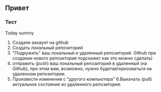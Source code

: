 ## Привет

### Тест

Today sunnny 

1. Создали аккаунт на github
2. Создать локальный репозиторий 
3. "Подружить" ваш локальный и удаленный репозиторий. Github при создании нового репозитория подскажет как это можно сделать)
4. отправить (push) ваш локальный репозиторий в удаленный (на Github), при этом вам, возможно,
нужно будетавторизоваться на удаленном репозитории.
5. Произвести изменения с "другого компьютера"
6.Выкачать (pull) актуальное состояние из удаленного репозитория.
